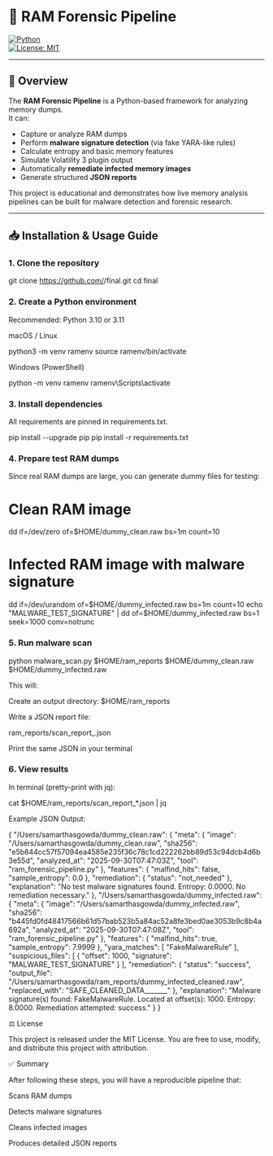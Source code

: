 # 🧩 RAM Forensic Pipeline

[![Python](https://img.shields.io/badge/python-3.10%2B-blue)](https://www.python.org/)  
[![License: MIT](https://img.shields.io/badge/License-MIT-green.svg)](LICENSE)

---

## 📖 Overview

The **RAM Forensic Pipeline** is a Python-based framework for analyzing memory dumps.  
It can:

- Capture or analyze RAM dumps
- Perform **malware signature detection** (via fake YARA-like rules)
- Calculate entropy and basic memory features
- Simulate Volatility 3 plugin output
- Automatically **remediate infected memory images**
- Generate structured **JSON reports**

This project is educational and demonstrates how live memory analysis pipelines can be built for malware detection and forensic research.

---

## 📥 Installation & Usage Guide

### 1. Clone the repository

git clone https://github.com/<your-username>/final.git 
cd final

### 2. Create a Python environment
Recommended: Python 3.10 or 3.11

macOS / Linux

python3 -m venv ramenv
source ramenv/bin/activate

Windows (PowerShell)

python -m venv ramenv
ramenv\Scripts\activate

### 3. Install dependencies

All requirements are pinned in requirements.txt.

pip install --upgrade pip
pip install -r requirements.txt

### 4. Prepare test RAM dumps

Since real RAM dumps are large, you can generate dummy files for testing:

# Clean RAM image
dd if=/dev/zero of=$HOME/dummy_clean.raw bs=1m count=10

# Infected RAM image with malware signature
dd if=/dev/urandom of=$HOME/dummy_infected.raw bs=1m count=10
echo "MALWARE_TEST_SIGNATURE" | dd of=$HOME/dummy_infected.raw bs=1 seek=1000 conv=notrunc

### 5. Run malware scan

python malware_scan.py $HOME/ram_reports $HOME/dummy_clean.raw $HOME/dummy_infected.raw

This will:

Create an output directory: $HOME/ram_reports

Write a JSON report file:

ram_reports/scan_report_<timestamp>.json

Print the same JSON in your terminal

### 6. View results

In terminal (pretty-print with jq):

cat $HOME/ram_reports/scan_report_*.json | jq

Example JSON Output:

{
  "/Users/samarthasgowda/dummy_clean.raw": {
     "meta": {
      "image": "/Users/samarthasgowda/dummy_clean.raw",
      "sha256": "e5b844cc57f57094ea4585e235f36c78c1cd222262bb89d53c94dcb4d6b3e55d",
      "analyzed_at": "2025-09-30T07:47:03Z",
      "tool": "ram_forensic_pipeline.py"
    },
    "features": {
      "malfind_hits": false,
      "sample_entropy": 0.0
    },
    "remediation": {
      "status": "not_needed"
    },
    "explanation": "No test malware signatures found. Entropy: 0.0000. No remediation necessary."
  },
  "/Users/samarthasgowda/dummy_infected.raw": {
    "meta": {
      "image": "/Users/samarthasgowda/dummy_infected.raw",
      "sha256": "b445fd0fd48417566b61d57bab523b5a84ac52a8fe3bed0ae3053b9c8b4a692a",
      "analyzed_at": "2025-09-30T07:47:08Z",
      "tool": "ram_forensic_pipeline.py"
    },
    "features": {
      "malfind_hits": true,
      "sample_entropy": 7.9999
    },
    "yara_matches": [
      "FakeMalwareRule"
    ],
    "suspicious_files": [
      {
        "offset": 1000,
        "signature": "MALWARE_TEST_SIGNATURE"
      }
    ],
    "remediation": {
      "status": "success",
      "output_file": "/Users/samarthasgowda/ram_reports/dummy_infected_cleaned.raw",
      "replaced_with": "SAFE_CLEANED_DATA_______"
    },
    "explanation": "Malware signature(s) found: FakeMalwareRule. Located at offset(s): 1000. Entropy: 8.0000. Remediation attempted: success."
  }
}

⚖️ License

This project is released under the MIT License.
You are free to use, modify, and distribute this project with attribution.

✅ Summary

After following these steps, you will have a reproducible pipeline that:

Scans RAM dumps

Detects malware signatures

Cleans infected images

Produces detailed JSON reports
